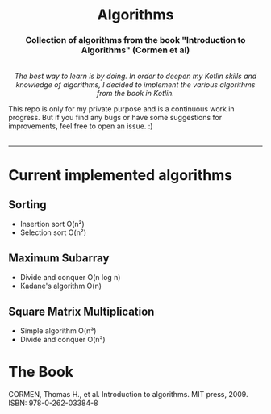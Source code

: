 <h1 align="center">Algorithms</h1>
<h3 align="center">Collection of algorithms from the book "Introduction to Algorithms" (Cormen et al)</h3>
<p align="center">
    <br>
    <i>The best way to learn is by doing. In order to deepen my Kotlin skills and knowledge of algorithms, I decided to implement the various algorithms from the book in Kotlin.</i>
</p>
<p>
This repo is only for my private purpose and is a continuous work in progress. But if you find any bugs or have some suggestions for improvements, feel free to open an issue. :)
    <br>
    <br>
</p>

<hr>

# Current implemented algorithms

## Sorting
* Insertion sort O(n²)
* Selection sort O(n²)

## Maximum Subarray
* Divide and conquer O(n log n)
* Kadane's algorithm O(n)

## Square Matrix Multiplication
* Simple algorithm O(n³)
* Divide and conquer O(n³)

# The Book
CORMEN, Thomas H., et al. Introduction to algorithms. MIT press, 2009.  
ISBN: 978-0-262-03384-8
